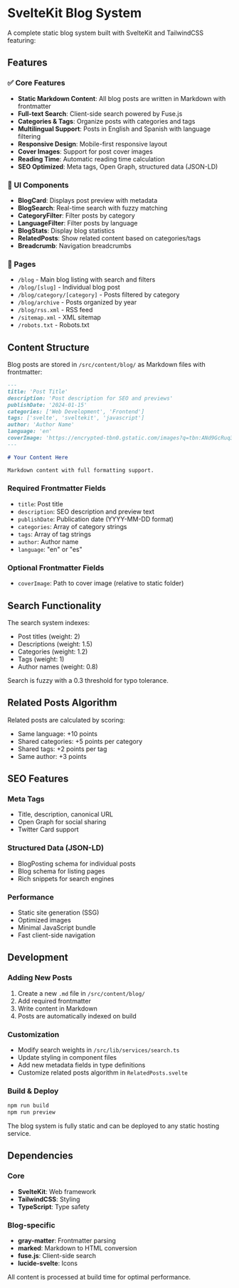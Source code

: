 # SvelteKit Blog System

A complete static blog system built with SvelteKit and TailwindCSS featuring:

## Features

### ✅ Core Features

- **Static Markdown Content**: All blog posts are written in Markdown with frontmatter
- **Full-text Search**: Client-side search powered by Fuse.js
- **Categories & Tags**: Organize posts with categories and tags
- **Multilingual Support**: Posts in English and Spanish with language filtering
- **Responsive Design**: Mobile-first responsive layout
- **Cover Images**: Support for post cover images
- **Reading Time**: Automatic reading time calculation
- **SEO Optimized**: Meta tags, Open Graph, structured data (JSON-LD)

### 🎨 UI Components

- **BlogCard**: Displays post preview with metadata
- **BlogSearch**: Real-time search with fuzzy matching
- **CategoryFilter**: Filter posts by category
- **LanguageFilter**: Filter posts by language
- **BlogStats**: Display blog statistics
- **RelatedPosts**: Show related content based on categories/tags
- **Breadcrumb**: Navigation breadcrumbs

### 📄 Pages

- `/blog` - Main blog listing with search and filters
- `/blog/[slug]` - Individual blog post
- `/blog/category/[category]` - Posts filtered by category
- `/blog/archive` - Posts organized by year
- `/blog/rss.xml` - RSS feed
- `/sitemap.xml` - XML sitemap
- `/robots.txt` - Robots.txt

## Content Structure

Blog posts are stored in `/src/content/blog/` as Markdown files with frontmatter:

```markdown
---
title: 'Post Title'
description: 'Post description for SEO and previews'
publishDate: '2024-01-15'
categories: ['Web Development', 'Frontend']
tags: ['svelte', 'sveltekit', 'javascript']
author: 'Author Name'
language: 'en'
coverImage: 'https://encrypted-tbn0.gstatic.com/images?q=tbn:ANd9GcRuq3joaHJkCS8gftpCUUR3Yg63O6kFWSO7fg&s'
---

# Your Content Here

Markdown content with full formatting support.
```

### Required Frontmatter Fields

- `title`: Post title
- `description`: SEO description and preview text
- `publishDate`: Publication date (YYYY-MM-DD format)
- `categories`: Array of category strings
- `tags`: Array of tag strings
- `author`: Author name
- `language`: "en" or "es"

### Optional Frontmatter Fields

- `coverImage`: Path to cover image (relative to static folder)

## Search Functionality

The search system indexes:

- Post titles (weight: 2)
- Descriptions (weight: 1.5)
- Categories (weight: 1.2)
- Tags (weight: 1)
- Author names (weight: 0.8)

Search is fuzzy with a 0.3 threshold for typo tolerance.

## Related Posts Algorithm

Related posts are calculated by scoring:

- Same language: +10 points
- Shared categories: +5 points per category
- Shared tags: +2 points per tag
- Same author: +3 points

## SEO Features

### Meta Tags

- Title, description, canonical URL
- Open Graph for social sharing
- Twitter Card support

### Structured Data (JSON-LD)

- BlogPosting schema for individual posts
- Blog schema for listing pages
- Rich snippets for search engines

### Performance

- Static site generation (SSG)
- Optimized images
- Minimal JavaScript bundle
- Fast client-side navigation

## Development

### Adding New Posts

1. Create a new `.md` file in `/src/content/blog/`
2. Add required frontmatter
3. Write content in Markdown
4. Posts are automatically indexed on build

### Customization

- Modify search weights in `/src/lib/services/search.ts`
- Update styling in component files
- Add new metadata fields in type definitions
- Customize related posts algorithm in `RelatedPosts.svelte`

### Build & Deploy

```bash
npm run build
npm run preview
```

The blog system is fully static and can be deployed to any static hosting service.

## Dependencies

### Core

- **SvelteKit**: Web framework
- **TailwindCSS**: Styling
- **TypeScript**: Type safety

### Blog-specific

- **gray-matter**: Frontmatter parsing
- **marked**: Markdown to HTML conversion
- **fuse.js**: Client-side search
- **lucide-svelte**: Icons

All content is processed at build time for optimal performance.
